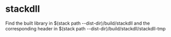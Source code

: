# stackdll

Find the built library in $(stack path --dist-dir)/build/stackdll and the corresponding header in $(stack path --dist-dir)/build/stackdll/stackdll-tmp
